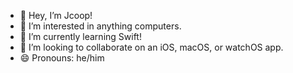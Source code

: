 - 👋 Hey, I’m Jcoop!
- 👀 I’m interested in anything computers.
- 🌱 I’m currently learning Swift!
- 💞️ I’m looking to collaborate on an iOS, macOS, or watchOS app.
- 😄 Pronouns: he/him

<!---
jcoop920/jcoop920 is a ✨ special ✨ repository because its `README.md` (this file) appears on your GitHub profile.
You can click the Preview link to take a look at your changes.
--->
